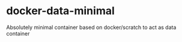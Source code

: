 # docker-data-minimal
Absolutely minimal container based on docker/scratch to act as data container
